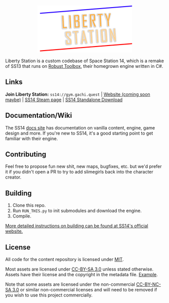 <p align="center"> <img alt="Space Station 14" src="https://github.com/prism2001/colonial-14/blob/master/Resources/Textures/Logo/logo.png?raw=true" /></p>

Liberty Station is a custom codebase of Space Station 14, which is a remake of SS13 that runs on [Robust Toolbox](https://github.com/space-wizards/RobustToolbox), their homegrown engine written in C#.

## Links

<b>Join Liberty Station:</b> <code>ss14://gym.gachi.quest</code> | [Website (coming soon maybe)]() | [SS14 Steam page](https://store.steampowered.com/app/1255460/Space_Station_14/) | [SS14 Standalone Download](https://spacestation14.io/about/nightlies/)

## Documentation/Wiki

The SS14 [docs site](https://docs.spacestation14.io/) has documentation on vanilla content, engine, game design and more. If you're new to SS14, it's a good starting point to get familiar with their engine.

## Contributing

Feel free to propose fun new shit, new maps, bugfixes, etc. but we'd prefer it if you didn't open a PR to try to add slimegirls back into the character creator.

## Building

1. Clone this repo.
2. Run `RUN_THIS.py` to init submodules and download the engine.
3. Compile.

[More detailed instructions on building can be found at SS14's official website.](https://docs.spacestation14.com/en/general-development/setup.html)

## License

All code for the content repository is licensed under [MIT](https://github.com/space-wizards/space-station-14/blob/master/LICENSE.TXT).

Most assets are licensed under [CC-BY-SA 3.0](https://creativecommons.org/licenses/by-sa/3.0/) unless stated otherwise. Assets have their license and the copyright in the metadata file. [Example](https://github.com/space-wizards/space-station-14/blob/master/Resources/Textures/Objects/Tools/crowbar.rsi/meta.json).

Note that some assets are licensed under the non-commercial [CC-BY-NC-SA 3.0](https://creativecommons.org/licenses/by-nc-sa/3.0/) or similar non-commercial licenses and will need to be removed if you wish to use this project commercially.
